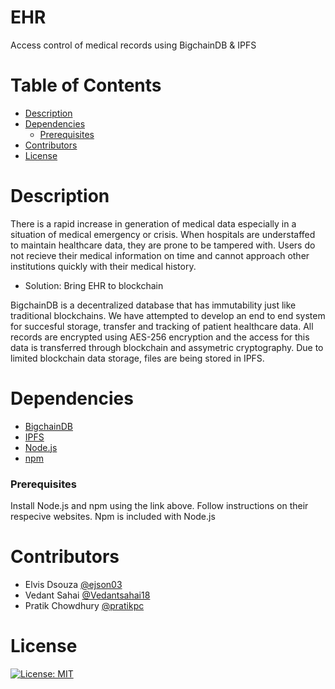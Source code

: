 # EHR
Access control of medical records using BigchainDB & IPFS

# Table of Contents

* [Description](https://github.com/ejson03/EHR-On-Bigchain#description)
* [Dependencies](https://github.com/ejson03/EHR-On-Bigchain#dependencies)
  * [Prerequisites](https://github.com/ejson03/EHR-On-Bigchain#prerequisites)
* [Contributors](https://github.com/ejson03/EHR-On-Bigchain#contributors)
* [License](https://github.com/ejson03/EHR-On-Bigchain#license)

# Description

There is a rapid increase in generation of medical data especially in a situation of medical emergency or crisis. When hospitals are understaffed to maintain healthcare data, they are prone to be tampered with. Users do not recieve their medical information on time and cannot approach other institutions quickly with their medical history.

* Solution: Bring EHR to blockchain

BigchainDB is a decentralized database that has immutability just like traditional blockchains. We have attempted to develop an end to end system for succesful storage, transfer and tracking of patient healthcare data. All records are encrypted using AES-256 encryption and the access for this data is transferred through blockchain and assymetric cryptography. Due to limited blockchain data storage, files are being stored in IPFS.

# Dependencies

* [BigchainDB](https://www.bigchaindb.com/)
* [IPFS](https://ipfs.io/)
* [Node.js](https://nodejs.org/en/)
* [npm](https://www.npmjs.com/)


### Prerequisites

Install Node.js and npm using the link above. Follow instructions on their respecive websites. Npm is included with Node.js

# Contributors

* Elvis Dsouza [@ejson03](https://github.com/ejson03)
* Vedant Sahai [@Vedantsahai18](https://github.com/Vedantsahai18)
* Pratik Chowdhury [@pratikpc](https://github.com/pratikpc)

# License

[![License: MIT](https://img.shields.io/badge/License-MIT-yellow.svg)](https://opensource.org/licenses/MIT)




